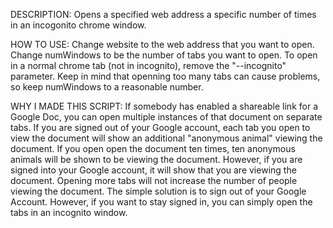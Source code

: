 DESCRIPTION:
Opens a specified web address a specific number of times in an incogonito chrome window.

HOW TO USE:
Change website to the web address that you want to open.
Change numWindows to be the number of tabs you want to open.
To open in a normal chrome tab (not in incognito), remove the "--incognito" parameter.
Keep in mind that openning too many tabs can cause problems, so keep numWindows to a reasonable number.

WHY I MADE THIS SCRIPT:
If somebody has enabled a shareable link for a Google Doc, you can open multiple instances of that document on separate tabs.
If you are signed out of your Google account, each tab you open to view the document will show 
an additional "anonymous animal" viewing the document.
If you open open the document ten times, ten anonymous animals will be shown to be viewing the document.
However, if you are signed into your Google account, it will show that you are viewing the document.
Opening more tabs will not increase the number of people viewing the document.
The simple solution is to sign out of your Google Account. 
However, if you want to stay signed in, you can simply open the tabs in an incognito window. 
